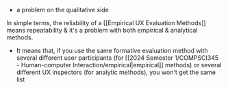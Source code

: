 - a problem on the qualitative side

In simple terms, the reliability of a [[Empirical UX Evaluation Methods]] means repeatability & it's a problem with both empirical & analytical methods. 
- It means that, if you use the same formative evaluation method with several different user participants (for [[2024 Semester 1/COMPSCI345 - Human-computer Interaction/empirical|empirical]] methods) or several different UX inspectors (for analytic methods), you won't get the same list 